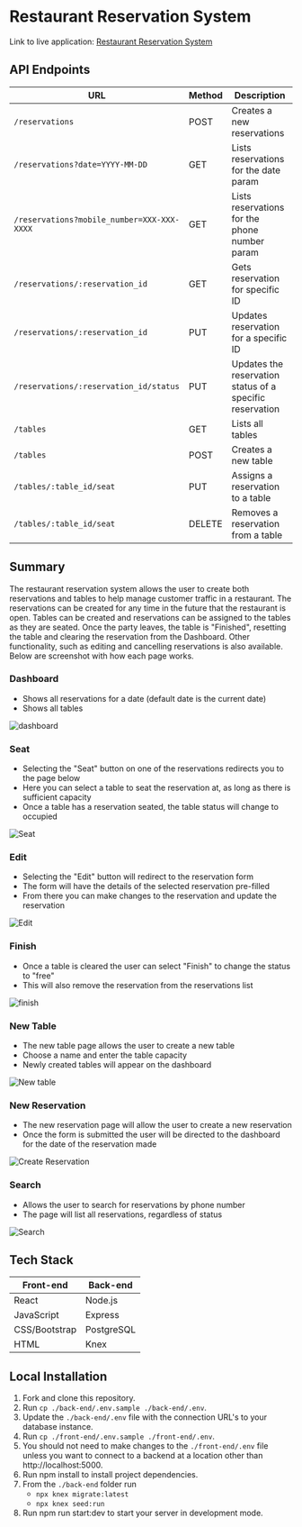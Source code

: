 #  Restaurant Reservation System

Link to live application: [Restaurant Reservation System](https://mi-reservation-frontend.herokuapp.com)

## API Endpoints


|          **URL**                                  |      **Method**     |   **Description**                                                                              |							
| ------------------------------------------------- | --------------------|----------------------------------------------------------------------------------------------- |
| `/reservations `                                  | POST                | Creates a new reservations                              				           |
| `/reservations?date=YYYY-MM-DD`                   | GET                 | Lists reservations for the date param                                                          |
| `/reservations?mobile_number=XXX-XXX-XXXX`	    | GET		  | Lists reservations for the phone number param						   |
| `/reservations/:reservation_id`   	  	    | GET		  | Gets reservation for specific ID								   |
| `/reservations/:reservation_id`		    | PUT		  | Updates reservation for a specific ID							   |
| `/reservations/:reservation_id/status`	    | PUT		  | Updates the reservation status of a specific reservation					   |
| `/tables`					    | GET		  | Lists all tables										   |
| `/tables`					    | POST		  | Creates a new table										   |
| `/tables/:table_id/seat`			    | PUT		  | Assigns a reservation to a table								   |
| `/tables/:table_id/seat`			    | DELETE		  | Removes a reservation from a table								   |

## Summary

The restaurant reservation system allows the user to create both reservations and tables to help manage customer traffic in a restaurant. The reservations can be created for any time in the future that the restaurant is open. Tables can be created and reservations can be assigned to the tables as they are seated. Once the party leaves, the table is "Finished", resetting the table and clearing the reservation from the Dashboard. Other functionality, such as editing and cancelling reservations is also available. Below are screenshot with how each page works. 

 ### Dashboard

- Shows all reservations for a date (default date is the current date)
- Shows all tables 

![dashboard](https://user-images.githubusercontent.com/85589086/144936061-4b29e81f-d2b1-4d5d-9096-25beb9e443c4.JPG)

### Seat

- Selecting the "Seat" button on one of the reservations redirects you to the page below
- Here you can select a table to seat the reservation at, as long as there is sufficient capacity
- Once a table has a reservation seated, the table status will change to occupied

![Seat](https://user-images.githubusercontent.com/85589086/144936453-bbba72f6-4eba-42b1-a939-dc9a45f88867.JPG)

### Edit

- Selecting the "Edit" button will redirect to the reservation form
- The form will have the details of the selected reservation pre-filled
- From there you can make changes to the reservation and update the reservation

![Edit](https://user-images.githubusercontent.com/85589086/144936691-adf7ebea-5045-4168-8723-394c66ad58ae.JPG)

### Finish

- Once a table is cleared the user can select "Finish" to change the status to "free"
- This will also remove the reservation from the reservations list

![finish](https://user-images.githubusercontent.com/85589086/144937135-a9c0723e-b85d-49c2-a82e-db22746befc7.JPG)

### New Table

- The new table page allows the user to create a new table
- Choose a name and enter the table capacity
- Newly created tables will appear on the dashboard

![New table](https://user-images.githubusercontent.com/85589086/144938901-9998fcc2-1de7-4677-b2ff-db7e72e05079.JPG)

### New Reservation

- The new reservation page will allow the user to create a new reservation
- Once the form is submitted the user will be directed to the dashboard for the date of the reservation made

![Create Reservation](https://user-images.githubusercontent.com/85589086/144939054-9bc47384-bcf1-4b6e-b2c0-e11b6d347d40.JPG)

### Search

- Allows the user to search for reservations by phone number
- The page will list all reservations, regardless of status

![Search](https://user-images.githubusercontent.com/85589086/144939229-e8b7df75-4a66-49ec-b814-eb1eb676de84.JPG)


## Tech Stack

|          **Front-end**                                          |                              **Back-end**                                                      |							
| --------------------------------------------------------------- | ---------------------------------------------------------------------------------------------- |
| React                                                           | Node.js			                              				           |
| JavaScript                                                      | Express				                                                           |
| CSS/Bootstrap							  | PostgreSQL											   |
| HTML								  | Knex											   |

## Local Installation

1. Fork and clone this repository.
2. Run `cp ./back-end/.env.sample ./back-end/.env`.
3. Update the `./back-end/.env` file with the connection URL's to your database instance.
4. Run `cp ./front-end/.env.sample ./front-end/.env`.
5. You should not need to make changes to the `./front-end/.env` file unless you want to connect to a backend at a location other than http://localhost:5000.
6. Run npm install to install project dependencies.
7. From the `./back-end` folder run 
	 - `npx knex migrate:latest`
	 - `npx knex seed:run`
8. Run npm run start:dev to start your server in development mode.

